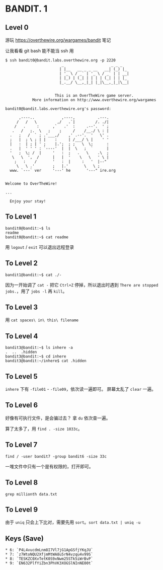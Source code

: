 # BANDIT. 1
## Level 0
游玩 <https://overthewire.org/wargames/bandit> 笔记

让我看看 git bash 能不能当 ssh 用
```shell
$ ssh bandit0@bandit.labs.overthewire.org -p 2220
                         _                     _ _ _
                        | |__   __ _ _ __   __| (_) |_
                        | '_ \ / _` | '_ \ / _` | | __|
                        | |_) | (_| | | | | (_| | | |_
                        |_.__/ \__,_|_| |_|\__,_|_|\__|


                      This is an OverTheWire game server.
            More information on http://www.overthewire.org/wargames

bandit0@bandit.labs.overthewire.org's password:

      ,----..            ,----,          .---.
     /   /   \         ,/   .`|         /. ./|
    /   .     :      ,`   .'  :     .--'.  ' ;
   .   /   ;.  \   ;    ;     /    /__./ \ : |
  .   ;   /  ` ; .'___,/    ,' .--'.  '   \' .
  ;   |  ; \ ; | |    :     | /___/ \ |    ' '
  |   :  | ; | ' ;    |.';  ; ;   \  \;      :
  .   |  ' ' ' : `----'  |  |  \   ;  `      |
  '   ;  \; /  |     '   :  ;   .   \    .\  ;
   \   \  ',  /      |   |  '    \   \   ' \ |
    ;   :    /       '   :  |     :   '  |--"
     \   \ .'        ;   |.'       \   \ ;
  www. `---` ver     '---' he       '---" ire.org


Welcome to OverTheWire!

...

  Enjoy your stay!
```

## To Level 1
```shell
bandit0@bandit:~$ ls
readme
bandit0@bandit:~$ cat readme
```

用 `logout` / `exit` 可以退出远程登录

## To Level 2
```shell
bandit1@bandit:~$ cat ./-
```

因为一开始调了 `cat -` 把它 `Ctrl+Z` 停掉，所以退出时遇到 `There are stopped jobs.`，用了 `jobs -l` 再 `kill`。

## To Level 3
用 `cat spaces\ in\ this\ filename`

## To Level 4
```shell
bandit3@bandit:~$ ls inhere -a
.  ..  .hidden
bandit3@bandit:~$ cd inhere
bandit3@bandit:~/inhere$ cat .hidden
```

## To Level 5
`inhere` 下有 `-file01` - `-file09`，依次读一遍即可。
屏幕太乱了 `clear` 一遍。

## To Level 6
好像有可执行文件，是会骗过去？
拿 `du` 依次查一遍。

算了太多了，用 `find . -size 1033c`。

## To Level 7
`find / -user bandit7 -group bandit6 -size 33c`

一堆文件中只有一个是有权限的，打开即可。

## To Level 8
`grep millionth data.txt`

## To Level 9
由于 `uniq` 只会上下比对，需要先用 `sort`。`sort data.txt | uniq -u`

## Keys (Save)
```hide
* 6: `P4L4vucdmLnm8I7Vl7jG1ApGSfjYKqJU`
* 7: `z7WtoNQU2XfjmMtWA8u5rN4vzqu4v99S`
* 8: `TESKZC0XvTetK0S9xNwm25STk5iWrBvP`
* 9: `EN632PlfYiZbn3PhVK3XOGSlNInNE00t`
```
